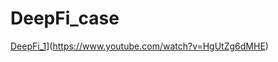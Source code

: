 # DeepFi_case
[DeepFi_1](https://res.cloudinary.com/marcomontalbano/image/upload/v1742966844/video_to_markdown/images/youtube--5LFJD0ImIDo-c05b58ac6eb4c4700831b2b3070cd403.jpg)](https://www.youtube.com/watch?v=HgUtZg6dMHE)
